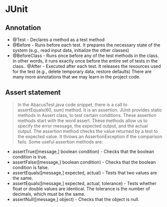 # JUnit

## Annotation
- @Test - Declares a method as a test method
- @Before - Runs before each test. It prepares the necessary state of the system (e.g., read input data, initialize the other classes)
- @BeforeClass - Runs once before any of the test methods in the class. In other words, it runs exactly once before the entire set of tests in the class.. @After - Executed after each test. It releases the resources used for the test (e.g., delete temporary data, restore defaults) There are many more annotations that we may learn in the project code.

## Assert statement
> In the AbacusTest.java code snippet, there is a call to assertEquals(60, sum) method. It is an assertion. JUnit provides static methods in Assert class, to test certain conditions. These assertion methods start with the word assert. These methods allow us to specify the error message, the expected output, and the actual output. The assertion method checks the value returned by a test to the expected value. It throws an AssertionException if the comparison fails. Some useful assertion methods are:

- assertTrue([message,] boolean condition) - Checks that the boolean condition is true.
- assertFalse([message,] boolean condition) - Checks that the boolean condition is false.
- assertEquals([message,] expected, actual) - Tests that two values are the same.
- assertEquals([message,] expected, actual, tolerance) - Tests whether float or double values are identical. The tolerance is the number of decimals, which must be the same.
- assertNull([message,] object) - Checks that the object is null.
